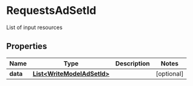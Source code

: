 

# RequestsAdSetId

List of input resources

## Properties

| Name | Type | Description | Notes |
|------------ | ------------- | ------------- | -------------|
|**data** | [**List&lt;WriteModelAdSetId&gt;**](WriteModelAdSetId.md) |  |  [optional] |



